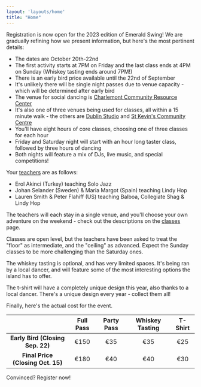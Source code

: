 ```yaml
---
layout: 'layouts/home'
title: "Home"
---
```


Registration is now open for the 2023 edition of Emerald Swing! We are gradually refining how we present information, but here's the most pertinent details:

* The dates are October 20th-22nd
* The first activity starts at 7PM on Friday and the last class ends at 4PM on Sunday (Whiskey tasting ends around 7PM!)
* There is an early bird price available until the 22nd of September
* It's unlikely there will be single night passes due to venue capacity - which will be determined after early bird
* The venue for social dancing is [Charlemont Community Resource Center](https://goo.gl/maps/7E5H43C6bFySdxDv8)
* It's also one of three venues being used for classes, all within a 15 minute walk - the others are [Dublin Studio](https://goo.gl/maps/rxi2trFkX5zAx4dn6) and [St Kevin's Community Centre](https://goo.gl/maps/6eqUigbpCgbXoHCH9)
* You'll have eight hours of core classes, choosing one of three classes for each hour
* Friday and Saturday night will start with an hour long taster class, followed by three hours of dancing
* Both nights will feature a mix of DJs, live music, and special competitions!

Your [teachers](/teachers) are as follows:

* Erol Akinci (Turkey) teaching Solo Jazz
* Johan Selander (Sweden) & Maria Margot (Spain) teaching Lindy Hop 
* Lauren Smith & Peter Flahiff (US) teaching Balboa, Collegiate Shag & Lindy Hop

The teachers will each stay in a single venue, and you'll choose your own adventure on the weekend - check out the descriptions on the [classes](/classes) page.

Classes are open level, but the teachers have been asked to treat the "floor" as intermediate, and the "ceiling" as advanced. Expect the Sunday classes to be more challenging than the Saturday ones.

The whiskey tasting is optional, and has very limited spaces. It's being ran by a local dancer, and will feature some of the most interesting options the island has to offer.

The t-shirt will have a completely unique design this year, also thanks to a local dancer. There's a unique design every year - collect them all!

Finally, here's the actual cost for the event.

|  | Full Pass | Party Pass | Whiskey Tasting | T-Shirt
| :--------: | :--------: | :--------: | :--------: | :--------: |
| **Early Bird (Closing Sep. 22)** | €150 | €35 | €35 | €25
| **Final Price (Closing Oct. 15)** | €180 | €40 | €40 | €30

Convinced? Register now!